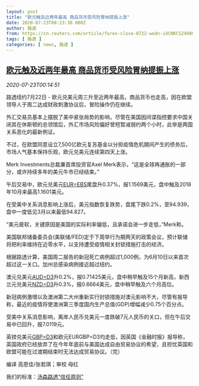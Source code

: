```yaml
---
layout: post
title: "欧元触及近两年最高 商品货币受风险胃纳提振上涨"
date: 2020-07-23T00:23:30.000Z
author: 路透
from: https://cn.reuters.com/article/forex-close-0722-wedn-idCNKCS24O00N
tags: [ 路透 ]
categories: [ news, 路透 ]
---
```

<!--1595463810000-->
[欧元触及近两年最高 商品货币受风险胃纳提振上涨](https://cn.reuters.com/article/forex-close-0722-wedn-idCNKCS24O00N)
------

<div>
<div><i>2020-07-23T00:14:51</i></div><div class="StandardArticleBody_body"><p>路透纽约7月22日 - 欧元兑美元周三升至近两年最高，商品货币也走高，因在欧盟领导人于周二达成财政刺激协议后，冒险操作仍在继续。 </p><p>外汇交易员基本上摆脱了美中紧张局势的影响，尽管在美国因间谍指控要求中国关闭其在休斯顿的总领馆后，外汇市场风险偏好曾短暂减弱约两个小时，此举是两国关系恶化的最新例证。 </p><p>不过，在欧盟同意设立7,500亿欧元复苏基金以分担疫情危机期间产生的债务后，市场人气基本保持乐观，欧元兑美元连续第四天上涨。 </p><p>Merk Investments总裁兼首席投资官Axel Merk表示，“这是全球再通胀的一部分，或许持续多年的美元牛市已经结束。” </p><p>午后交易中，欧元兑美元<a href="/investing/currencies/quote?srcCurr=EUR&destCurr=USD">EUR=EBS</a>尾盘升0.37%，报1.1569美元，盘中触及2018年10月来最高1.1601美元。 </p><p>在受美中关系消息影响上涨后，美元指数恢复跌势，盘尾下跌0.2%，至94.939，盘中一度低见3月以来最低94.827。 </p><p>“美元疲软，关键原因是美国的实际利率偏低，且承诺会进一步走低，”Merk称。 </p><p>美国联邦储备委员会(美联储/FED)定于下周举行为期两天的政策会议，预计联储将把利率维持在近零水平，以支持遭受疫情相关封锁措施打击的经济。 </p><p>根据路透计算，美国周二报告的新冠死亡病例超过1,000例，为6月10日以来首次超过这一关口。加州总感染病例接近超过纽约。 </p><p>澳元兑美元<a href="/investing/currencies/quote?srcCurr=AUD&destCurr=USD">AUD=D3</a>升0.2%，报0.71425美元，盘中稍早触及15个月新高，新西兰元兑美元<a href="/investing/currencies/quote?srcCurr=NZD&destCurr=USD">NZD=D3</a>升0.3%，报0.6664美元，盘中稍早触及六个月高位。 </p><p>新冠病例激增以及澳洲第二大州重新实行封锁措施对澳元影响不大，尽管有报导称，最近的疫情将使澳洲第三季度国内生产总值(GDP)增幅减少0.75个百分点。 </p><p>受美中关系消息影响，离岸人民币兑美元一度跌破7元人民币的关口，但在午后交易中已回升，报7.0119元。 </p><p>英镑兑美元<a href="/investing/currencies/quote?srcCurr=GBP&destCurr=USD">GBP=D3</a>和欧元EURGBP=D3均走低，因英国《金融时报》报导称，英国政府已经放弃了在今年年底前与美国达成自由贸易协议的希望，且担忧英国和欧盟可能在过渡期结束时无法达成贸易协议。（完） </p><div class="Attribution_container"><div class="Attribution_attribution"><p class="Attribution_content">编译 高思佳/张若琪；审校 母红</p></div></div><div class="StandardArticleBody_trustBadgeContainer"><span class="StandardArticleBody_trustBadgeTitle">我们的标准：</span><span class="trustBadgeUrl"><a href="https://www.thomsonreuters.cn/content/dam/openweb/documents/pdf/china/brochures/about-us-1.pdf">汤森路透“信任原则”</a></span></div></div>
</div>
